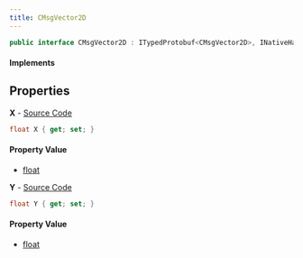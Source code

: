 ```yaml
---
title: CMsgVector2D
---
```


```csharp
public interface CMsgVector2D : ITypedProtobuf<CMsgVector2D>, INativeHandle
```

#### Implements

## Properties

**X** - [Source Code](https://github.com/swiftly-solution/swiftlys2/blob/master/managed/src/SwiftlyS2.Generated/Protobufs/Interfaces/CMsgVector2D.cs#L13)

```csharp
float X { get; set; }
```

#### Property Value

- [float](https://learn.microsoft.com/dotnet/api/system.single)

**Y** - [Source Code](https://github.com/swiftly-solution/swiftlys2/blob/master/managed/src/SwiftlyS2.Generated/Protobufs/Interfaces/CMsgVector2D.cs#L16)

```csharp
float Y { get; set; }
```

#### Property Value

- [float](https://learn.microsoft.com/dotnet/api/system.single)

